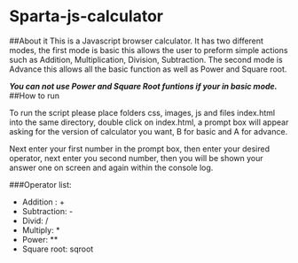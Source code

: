 # Sparta-js-calculator


##About it
This is a Javascript browser calculator. It has two different modes, the first mode is basic this allows the user to preform simple actions such as Addition, Multiplication, Division, Subtraction. The second mode is Advance this allows all the basic function as well as Power and Square root. 

***You can not use Power and Square Root funtions if your in basic mode.***
##How to run

To run the script please place folders css, images, js and files index.html into the same directory, double click on index.html, a prompt box will appear asking for the version of calculator you want, B for basic and A for advance.

Next enter your first number in the prompt box, then enter your desired operator, next enter you second number, then you will be shown your answer one on screen and again within the console log. 

###Operator list:

* Addition : +
* Subtraction: -
* Divid: /
* Multiply: *
* Power: **
* Square root: sqroot
